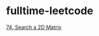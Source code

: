 # fulltime-leetcode

[74. Search a 2D Matrix](https://github.com/redchicken75/fulltime-leetcode/blob/main/74.cpp)<br>
